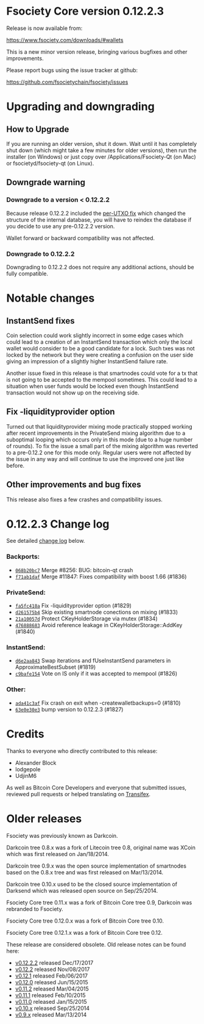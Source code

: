 Fsociety Core version 0.12.2.3
==========================

Release is now available from:

  <https://www.fsociety.com/downloads/#wallets>

This is a new minor version release, bringing various bugfixes and other
improvements.

Please report bugs using the issue tracker at github:

  <https://github.com/fsocietychain/fsociety/issues>


Upgrading and downgrading
=========================

How to Upgrade
--------------

If you are running an older version, shut it down. Wait until it has completely
shut down (which might take a few minutes for older versions), then run the
installer (on Windows) or just copy over /Applications/Fsociety-Qt (on Mac) or
fsocietyd/fsociety-qt (on Linux).

Downgrade warning
-----------------

### Downgrade to a version < 0.12.2.2

Because release 0.12.2.2 included the [per-UTXO fix](release-notes/fsociety/release-notes-0.12.2.2.md#per-utxo-fix)
which changed the structure of the internal database, you will have to reindex
the database if you decide to use any pre-0.12.2.2 version.

Wallet forward or backward compatibility was not affected.

### Downgrade to 0.12.2.2

Downgrading to 0.12.2.2 does not require any additional actions, should be
fully compatible.

Notable changes
===============

InstantSend fixes
-----------------

Coin selection could work slightly incorrect in some edge cases which could
lead to a creation of an InstantSend transaction which only the local wallet
would consider to be a good candidate for a lock. Such txes was not locked by
the network but they were creating a confusion on the user side giving an
impression of a slightly higher InstantSend failure rate.

Another issue fixed in this release is that smartnodes could vote for a tx
that is not going to be accepted to the mempool sometimes. This could lead to
a situation when user funds would be locked even though InstantSend transaction
would not show up on the receiving side.

Fix -liquidityprovider option
-----------------------------

Turned out that liquidityprovider mixing mode practically stopped working after
recent improvements in the PrivateSend mixing algorithm due to a suboptimal
looping which occurs only in this mode (due to a huge number of rounds). To fix
the issue a small part of the mixing algorithm was reverted to a pre-0.12.2 one
for this mode only. Regular users were not affected by the issue in any way and
will continue to use the improved one just like before.

Other improvements and bug fixes
--------------------------------

This release also fixes a few crashes and compatibility issues.


0.12.2.3 Change log
===================

See detailed [change log](https://github.com/fsocietychain/fsociety/compare/v0.12.2.2...fsociety:v0.12.2.3) below.

### Backports:
- [`068b20bc7`](https://github.com/fsocietychain/fsociety/commit/068b20bc7) Merge #8256: BUG: bitcoin-qt crash
- [`f71ab1daf`](https://github.com/fsocietychain/fsociety/commit/f71ab1daf) Merge #11847: Fixes compatibility with boost 1.66 (#1836)

### PrivateSend:
- [`fa5fc418a`](https://github.com/fsocietychain/fsociety/commit/fa5fc418a) Fix -liquidityprovider option (#1829)
- [`d261575b4`](https://github.com/fsocietychain/fsociety/commit/d261575b4) Skip existing smartnode conections on mixing (#1833)
- [`21a10057d`](https://github.com/fsocietychain/fsociety/commit/21a10057d) Protect CKeyHolderStorage via mutex (#1834)
- [`476888683`](https://github.com/fsocietychain/fsociety/commit/476888683) Avoid reference leakage in CKeyHolderStorage::AddKey (#1840)

### InstantSend:
- [`d6e2aa843`](https://github.com/fsocietychain/fsociety/commit/d6e2aa843) Swap iterations and fUseInstantSend parameters in ApproximateBestSubset (#1819)
- [`c9bafe154`](https://github.com/fsocietychain/fsociety/commit/c9bafe154) Vote on IS only if it was accepted to mempool (#1826)

### Other:
- [`ada41c3af`](https://github.com/fsocietychain/fsociety/commit/ada41c3af) Fix crash on exit when -createwalletbackups=0 (#1810)
- [`63e0e30e3`](https://github.com/fsocietychain/fsociety/commit/63e0e30e3) bump version to 0.12.2.3 (#1827)

Credits
=======

Thanks to everyone who directly contributed to this release:

- Alexander Block
- lodgepole
- UdjinM6

As well as Bitcoin Core Developers and everyone that submitted issues,
reviewed pull requests or helped translating on
[Transifex](https://www.transifex.com/projects/p/fsociety/).


Older releases
==============

Fsociety was previously known as Darkcoin.

Darkcoin tree 0.8.x was a fork of Litecoin tree 0.8, original name was XCoin
which was first released on Jan/18/2014.

Darkcoin tree 0.9.x was the open source implementation of smartnodes based on
the 0.8.x tree and was first released on Mar/13/2014.

Darkcoin tree 0.10.x used to be the closed source implementation of Darksend
which was released open source on Sep/25/2014.

Fsociety Core tree 0.11.x was a fork of Bitcoin Core tree 0.9,
Darkcoin was rebranded to Fsociety.

Fsociety Core tree 0.12.0.x was a fork of Bitcoin Core tree 0.10.

Fsociety Core tree 0.12.1.x was a fork of Bitcoin Core tree 0.12.

These release are considered obsolete. Old release notes can be found here:

- [v0.12.2.2](release-notes/fsociety/release-notes-0.12.2.2.md) released Dec/17/2017
- [v0.12.2](release-notes/fsociety/release-notes-0.12.2.md) released Nov/08/2017
- [v0.12.1](release-notes/fsociety/release-notes-0.12.1.md) released Feb/06/2017
- [v0.12.0](release-notes/fsociety/release-notes-0.12.0.md) released Jun/15/2015
- [v0.11.2](release-notes/fsociety/release-notes-0.11.2.md) released Mar/04/2015
- [v0.11.1](release-notes/fsociety/release-notes-0.11.1.md) released Feb/10/2015
- [v0.11.0](release-notes/fsociety/release-notes-0.11.0.md) released Jan/15/2015
- [v0.10.x](release-notes/fsociety/release-notes-0.10.0.md) released Sep/25/2014
- [v0.9.x](release-notes/fsociety/release-notes-0.9.0.md) released Mar/13/2014

